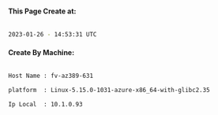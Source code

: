 
   
#### This Page Create at:

```bash

2023-01-26 - 14:53:31 UTC

```

#### Create By Machine:

```bash

Host Name : fv-az389-631

platform  : Linux-5.15.0-1031-azure-x86_64-with-glibc2.35

Ip Local  : 10.1.0.93

```

